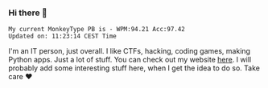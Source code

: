 ### Hi there 👋
<!-- PB START -->
```
My current MonkeyType PB is - WPM:94.21 Acc:97.42
Updated on: 11:23:14 CEST Time
```
<!-- PB END -->
I'm an IT person, just overall. I like CTFs, hacking, coding games, making Python apps. Just a lot of stuff.
You can check out my website [here](https://skill3472.github.io/).
I will probably add some interesting stuff here, when I get the idea to do so. Take care ❤️
